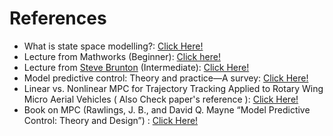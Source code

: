 # References

* What is state space modelling?: [Click Here!](http://web.mit.edu/2.14/www/Handouts/StateSpace.pdf)​
* Lecture from Mathworks \(Beginner\): [Click here!](https://in.mathworks.com/videos/understanding-model-predictive-control-part-1-why-use-mpc--1526484715269.html)​
* Lecture from [Steve Brunton](https://www.eigensteve.com/) \(Intermediate\): [Click Here!](https://youtu.be/YwodGM2eoy4)​
* Model predictive control: Theory and practice—A survey: [Click Here!](https://www.sciencedirect.com/science/article/pii/0005109889900022)​
* Linear vs. Nonlinear MPC for Trajectory Tracking Applied to Rotary Wing Micro Aerial Vehicles \( Also Check paper's reference \): [Click Here!](https://arxiv.org/pdf/1611.09240.pdf)​
* Book on MPC \(Rawlings, J. B., and David Q. Mayne “Model Predictive Control: Theory and Design”\) : [Click Here!](https://pdfs.semanticscholar.org/74ec/aa837079d2a4769eee4ac7951e33d52c8d2a.pdf)​

[    
](https://gajena.gitbook.io/aerial-robotics/temp/gazebo-simulation-with-iris)

